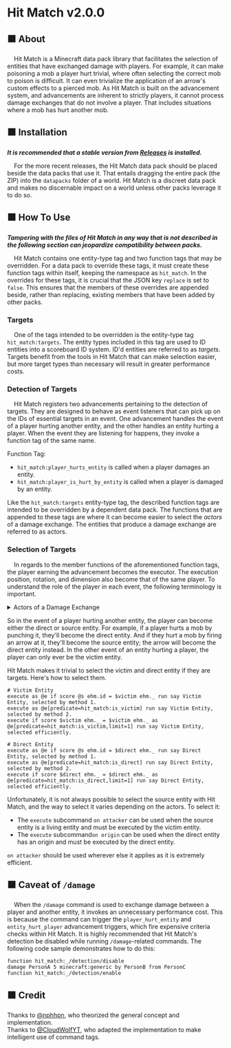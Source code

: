 # Hit Match v2.0.0
## 🟧 About
&nbsp;&nbsp;&nbsp;&nbsp;Hit Match is a Minecraft data pack library that facilitates the selection of entities that have exchanged damage with players.
For example, it can make poisoning a mob a player hurt trivial, where often selecting the correct mob to poison is difficult.
It can even trivialize the application of an arrow's custom effects to a pierced mob.
As Hit Match is built on the advancement system, and advancements are inherent to strictly players, it cannot process damage exchanges that do not involve a player.
That includes situations where a mob has hurt another mob.
## 🟧 Installation
***It is recommended that a stable version from [Releases](https://github.com/picarrow/hit-match/releases) is installed.***

&nbsp;&nbsp;&nbsp;&nbsp;For the more recent releases, the Hit Match data pack should be placed beside the data packs that use it.
That entails dragging the entire pack (the ZIP) into the `datapacks` folder of a world.
Hit Match is a discreet data pack and makes no discernable impact on a world unless other packs leverage it to do so.
## 🟧 How To Use
***Tampering with the files of Hit Match in any way that is not described in the following section can jeopardize compatibility between packs.***

&nbsp;&nbsp;&nbsp;&nbsp;Hit Match contains one entity-type tag and two function tags that may be overridden.
For a data pack to override these tags, it must create these function tags within itself, keeping the namespace as `hit_match`.
In the overrides for these tags, it is crucial that the JSON key `replace` is set to `false`.
This ensures that the members of these overrides are appended beside, rather than replacing, existing members that have been added by other packs.
### Targets
&nbsp;&nbsp;&nbsp;&nbsp;One of the tags intended to be overridden is the entity-type tag `hit_match:targets`.
The entity types included in this tag are used to ID entities into a scoreboard ID system.
ID'd entities are referred to as *targets*.
Targets benefit from the tools in Hit Match that can make selection easier, but more target types than necessary will result in greater performance costs.
### Detection of Targets
&nbsp;&nbsp;&nbsp;&nbsp;Hit Match registers two advancements pertaining to the detection of targets.
They are designed to behave as event listeners that can pick up on the IDs of essential targets in an event.
One advancement handles the event of a player hurting another entity, and the other handles an entity hurting a player.
When the event they are listening for happens, they invoke a function tag of the same name.

Function Tag:
- `hit_match:player_hurts_entity` is called when a player damages an entity.
- `hit_match:player_is_hurt_by_entity` is called when a player is damaged by an entity.

Like the `hit_match:targets` entity-type tag, the described function tags are intended to be overridden by a dependent data pack.
The functions that are appended to these tags are where it can become easier to select the *actors* of a damage exchange.
The entities that produce a damage exchange are referred to as actors.
### Selection of Targets
&nbsp;&nbsp;&nbsp;&nbsp;In regards to the member functions of the aforementioned function tags, the player earning the advancement becomes the executor.
The execution position, rotation, and dimension also become that of the same player.
To understand the role of the player in each event, the following terminology is important.
<details>
<summary>Actors of a Damage Exchange</summary>

**Victim Entity** - The entity that was dealt the damage.  
**Direct Entity** - The entity that dealt the damage.  
**Source Entity** - The entity that did not deal but is responsible for the damage.
</details>

So in the event of a player hurting another entity, the player can become either the direct or source entity.
For example, if a player hurts a mob by punching it, they'll become the direct entity.
And if they hurt a mob by firing an arrow at it, they'll become the source entity; the arrow will become the direct entity instead.
In the other event of an entity hurting a player, the player can only ever be the victim entity.

Hit Match makes it trivial to select the victim and direct entity if they are targets.
Here's how to select them.
```mcfunction
# Victim Entity
execute as @e if score @s ehm.id = $victim ehm._ run say Victim Entity, selected by method 1.
execute as @e[predicate=hit_match:is_victim] run say Victim Entity, selected by method 2.
execute if score $victim ehm._ = $victim ehm._ as @e[predicate=hit_match:is_victim,limit=1] run say Victim Entity, selected efficiently.

# Direct Entity
execute as @e if score @s ehm.id = $direct ehm._ run say Direct Entity, selected by method 1.
execute as @e[predicate=hit_match:is_direct] run say Direct Entity, selected by method 2.
execute if score $direct ehm._ = $direct ehm._ as @e[predicate=hit_match:is_direct,limit=1] run say Direct Entity, selected efficiently.
```
Unfortunately, it is not always possible to select the source entity with Hit Match, and the way to select it varies depending on the actors.
To select it:  
- The `execute` subcommand `on attacker` can be used when the source entity is a living entity and must be executed by the victim entity.
- The `execute` subcommand`on origin` can be used when the direct entity has an origin and must be executed by the direct entity.

`on attacker` should be used wherever else it applies as it is extremely efficient.
## 🟧 Caveat of `/damage`
&nbsp;&nbsp;&nbsp;&nbsp;When the `/damage` command is used to exchange damage between a player and another entity, it invokes an unnecessary performance cost.
This is because the command can trigger the `player_hurt_entity` and `entity_hurt_player` advancement triggers, which fire expensive criteria checks within Hit Match.
It is highly recommended that Hit Match's detection be disabled while running `/damage`-related commands.
The following code sample demonstrates how to do this:
```mcfunction
function hit_match:_/detection/disable
damage PersonA 5 minecraft:generic by PersonB from PersonC
function hit_match:_/detection/enable
```
## 🟧 Credit
Thanks to [@nphhpn](https://github.com/nphhpn), who theorized the general concept and implementation.  
Thanks to [@CloudWolfYT](https://github.com/CloudWolfYT), who adapted the implementation to make intelligent use of command tags.
